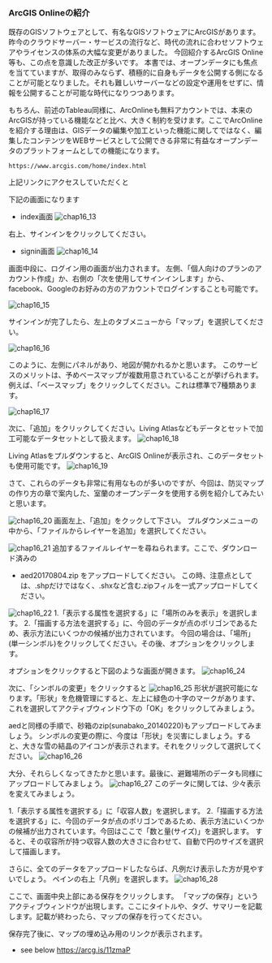 ### ArcGIS Onlineの紹介

既存のGISソフトウェアとして、有名なGISソフトウェアにArcGISがあります。
昨今のクラウドサーバー・サービスの流行など、時代の流れに合わせソフトウェアやライセンスの体系の大幅な変更がありました。
今回紹介するArcGIS Online等も、この点を意識した改正が多いです。
本書では、オープンデータにも焦点を当てていますが、取得のみならず、積極的に自身もデータを公開する側になることが可能となりました。それも難しいサーバーなどの設定や運用をせずに、情報を公開することが可能な時代になりつつあります。

もちろん、前述のTableau同様に、ArcOnlineも無料アカウントでは、本来のArcGISが持っている機能などと比べ、大きく制約を受けます。ここでArcOnlineを紹介する理由は、GISデータの編集や加工といった機能に関してではなく、編集したコンテンツをWEBサービスとして公開できる非常に有益なオープンデータのプラットフォームとしての機能になります。


```
https://www.arcgis.com/home/index.html
```
上記リンクにアクセスしていただくと

下記の画面になります
- index画面
![chap16_13](img/chap16_13.png)

右上、サインインをクリックしてください。

- signin画面
![chap16_14](img/chap16_14.png)

画面中段に、ログイン用の画面が出力されます。
左側、「個人向けのプランのアカウント作成」か、右側の「次を使用してサインインします」から、facebook、Googleのお好みの方のアカウントでログインすることも可能です。

![chap16_15](img/chap16_15.png)

サインインが完了したら、左上のタブメニューから「マップ」を選択してください。

![chap16_16](img/chap16_16.png)

このように、左側にパネルがあり、地図が開かれるかと思います。
このサービスのメリットは、予めベースマップが複数用意されていることが挙げられます。
例えば、「ベースマップ」をクリックしてください。これは標準で7種類あります。

![chap16_17](img/chap16_17.png)

次に、「追加」をクリックしてください。Living Atlasなどもデータとセットで加工可能なデータセットとして扱えます。
![chap16_18](img/chap16_18.png)

Living Atlasをプルダウンすると、ArcGIS Onlineが表示され、このデータセットも使用可能です。
![chap16_19](img/chap16_19.png)

さて、これらのデータも非常に有用なものが多いのですが、今回は、防災マップの作り方の章で案内した、室蘭のオープンデータを使用する例を紹介してみたいと思います。

![chap16_20](img/chap16_20.png)
画面左上、「追加」をクックして下さい。
プルダウンメニューの中から、「ファイルからレイヤーを追加」を選択してください。

![chap16_21](img/chap16_21.png)
追加するファイルレイヤーを尋ねられます。ここで、ダウンロード済みの
- aed20170804.zip
をアップロードしてください。
この時、注意点としては、.shpだけではなく、.shxなど含む.zipフィルを一式アップロードしてください。

![chap16_22](img/chap16_22.png)
1.「表示する属性を選択する」に「場所のみを表示」を選択します。
2.「描画する方法を選択する」に、今回のデータが点のポリゴンであるため、表示方法にいくつかの候補が出力されています。
今回の場合は、「場所」(単一シンボル)をクリックしてください。その後、オプションをクリックします。

オプションをクリックすると下図のような画面が開きます。
![chap16_24](img/chap16_24.png)

次に、「シンボルの変更」をクリックすると
![chap16_25](img/chap16_25.png)
形状が選択可能になります。「形状」を危機管理にすると、左上に緑色の十字のマークがあります、これを選択してアクティブウィンドウ下の「OK」をクリックしてみましょう。

aedと同様の手順で、砂箱のzip(sunabako_20140220)もアップロードしてみましょう。
シンボルの変更の際に、今度は「形状」を災害にしましょう。すると、大きな雪の結晶のアイコンが表示されます。それをクリックして選択してください。
![chap16_26](img/chap16_26.png)

大分、それらしくなってきたかと思います。最後に、避難場所のデータも同様にアップロードしてみましょう。
![chap16_27](img/chap16_27.png)
このデータに関しては、少々表示を変えてみましょう。

1.「表示する属性を選択する」に「収容人数」を選択します。
2.「描画する方法を選択する」に、今回のデータが点のポリゴンであるため、表示方法にいくつかの候補が出力されています。今回はここで「数と量(サイズ)」を選択します。
すると、その収容所が持つ収容人数の大きさに合わせて、自動で円のサイズを選択して描画します。

さらに、全てのデータをアップロードしたならば、凡例だけ表示した方が見やすいでしょう。
ペインの右上「凡例」を選択します。
![chap16_28](img/chap16_28.png)

ここで、画面中央上部にある保存をクリックします。
「マップの保存」というアクティブウィンドウが出現します。ここにタイトルや、タグ、サマリーを記載します。記載が終わったら、マップの保存を行ってください。

保存完了後に、マップの埋め込み用のリンクが表示されます。
- see below
https://arcg.is/11zmaP

